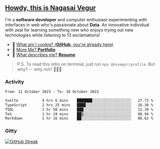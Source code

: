 
## [Howdy, this is Nagasai Vegur](https://nsvegur.me/)

I'm a **software developer** and computer enthusiast experimenting with interfaces in web who's passionate about **Data**. An innovative individual with zeal for learning something new who enjoys trying out new technologies while listening to 13 exclamations!

- 🍔 [What am I cookig? (**GitHub**, you're already here)](https://github.com/NSVEGUR)
- 👻 [More Me? **Portfolio**](https://nsvegur.me/)
- 🔭 [What describes me? **Resume**](https://nsvegur.me/resume)

> P.S. To read this intro on terminal, just run `npx @nsvegur/profile`. But why? -- why not? 🤷🏻‍♂️

### Activity

<!--START_SECTION:waka-->

```txt
From: 11 October 2023 - To: 18 October 2023

Svelte           4 hrs 6 mins    ███████░░░░░░░░░░░░░░░░░░   27.72 %
TypeScript       2 hrs 25 mins   ████░░░░░░░░░░░░░░░░░░░░░   16.38 %
TSQL             1 hr 50 mins    ███░░░░░░░░░░░░░░░░░░░░░░   12.39 %
TeX              1 hr 19 mins    ██▒░░░░░░░░░░░░░░░░░░░░░░   08.94 %
Markdown         1 hr 16 mins    ██░░░░░░░░░░░░░░░░░░░░░░░   08.62 %
```

<!--END_SECTION:waka-->

### Gitty

[![GitHub Streak](http://github-profile-summary-cards.vercel.app/api/cards/profile-details?username=NSVEGUR&theme=github_dark)]('https://github.com/NSVEGUR')

